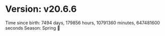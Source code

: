 # Version: v20.6.6
Time since birth: 7494 days, 179856 hours, 10791360 minutes, 647481600 seconds
Season: Spring 🌸
